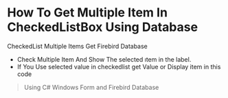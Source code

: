 # How To Get Multiple Item In CheckedListBox Using Database
CheckedList Multiple Items Get Firebird Database
- Check Multiple Item And Show The selected ıtem in the label.
- If You Use selected value in checkedlist get Value or Display item in this code 

>Using C# Windows Form and Firebird Database
